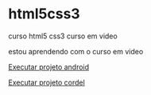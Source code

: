 # html5css3
 curso html5 css3 curso em video

 estou aprendendo com o curso em video

<a href= "https://josemardossena.github.io/html5css3/desafios/desafio010/android">Executar projeto android</a>

<a href= "https://josemardossena.github.io/html5css3/desafios/desafio012/cordel">Executar projeto cordel</a>